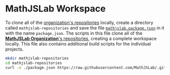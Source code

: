 # MathJSLab Workspace

To clone all of the [organization's repositories](https://github.com/orgs/MathJSLab/repositories) locally, create a directory called `mathjslab-repositories` and save the file [`mathjslab.package.json`](https://github.com/MathJSLab/.github/blob/main/data/mathjslab.package.json) in it with the name `package.json`. The scripts in this file clone all of the [**MathJSLab Organization**'s repositories](https://github.com/orgs/MathJSLab/repositories), creating a complete workspace locally. This file also contains additional build scripts for the individual projects.

```bash
mkdir mathjslab-repositories
cd mathjslab-repositories
curl -o ./package.json https://raw.githubusercontent.com/MathJSLab/.github/refs/heads/main/data/mathjslab.package.json
```
